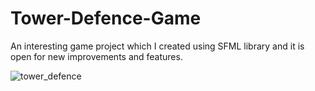 # Tower-Defence-Game
An interesting game project which I created using SFML library and it is open for new improvements and features.



![tower_defence](https://user-images.githubusercontent.com/52626874/75122164-7755ef80-56a3-11ea-8fe0-c6245b0962cc.png)


